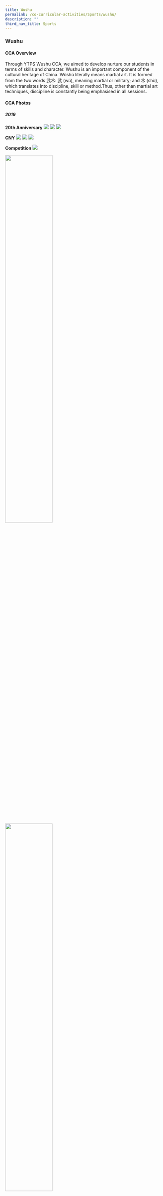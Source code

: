 ```yaml
---
title: Wushu
permalink: /co-curricular-activities/Sports/wushu/
description: ""
third_nav_title: Sports
---
```

### Wushu

#### CCA Overview

Through YTPS Wushu CCA, we aimed to develop nurture our students in terms of skills and character. Wushu is an important component of the cultural heritage of China. Wǔshù literally means martial art. It is formed from the two words 武术: 武 (wǔ), meaning martial or military; and 术 (shù), which translates into discipline, skill or method.Thus, other than martial art techniques, discipline is constantly being emphasised in all sessions.

#### CCA Photos

##### 2019 
**20th Anniversary**
![](/images/wushu%201a.jpg)
![](/images/wushu%201b.jpg)
![](/images/wushu%201c.jpg)

**CNY**
![](/images/wushu%202.jpg)
![](/images/wushu%202b.jpg)
![](/images/wushu%202c.jpg)

**Competition**
![](/images/wushu%203a.jpg)

<img style="width:55%" src="/images/wushu%203b.jpg">
<img style="width:55%" src="/images/wushu%203c.jpg">

##### 2020
**Ongoing Training**
![](/images/wushu%202020%20-%201.jpg)
![](/images/wushu%202020%20-%202.jpg)

##### 2022
Yew Tee National Day Dinner Celebrations
![](/images/VUQF3701%20(1).jpg)
<iframe allowfullscreen="true" height="450" width="650" frameborder="0" src="https://docs.google.com/presentation/d/e/2PACX-1vTjLQomD_POyNkMiwCuX5hxL-pJDiXcSWGEOQvZeyehhZQux_iU5VhN1BhvculppFqpYgRRb6FUGpjp/embed?start=false&amp;loop=false&amp;delayms=5000"></iframe>